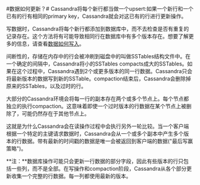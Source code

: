 #数据如何更新？#
Cassandra将每个新行都当做一个upsert:如果一个新行和一个已有的行有相同的primary key，Cassandra就会对这已有的行进行更新操作。

写数据时，Cassandra将每个新行都添加到数据库中，而不去检查是否有重复的记录存在。这个方法将有可能导致相同行在数据库中有多个版本存在。想要了解更多的信息，请查看[数据如何写入](http://docs.datastax.com/en/cassandra/3.0/cassandra/dml/dmlHowDataWritten.html)。

间断性的，存储在内存中的行会被冲刷到磁盘中的叫做SSTables结构文件中。在一个确定的间隔中，Cassandra将小的SSTables compacts成大的SSTables。如果在这个过程中，Cassandra遇到2个或更多版本的同一行数据。Cassandra只会将最新版本的数据写到新的SSTable。compaction结束后，Cassandra会删除掉原来的SSTables，以及过时的行。

大部分的Cassandra环境会将每一行的副本存在两个或多个节点上。每个节点都独立的执行compaction。这意味着即使一个过时版本的行数据在某个节点上被删除了，可能仍然存在于其他节点上。

这就是为什么Cassandra会在读操作过程中会执行另外一轮比较。当一个客户端根据一个特定的主键请求数据时，Cassandra会从一个或多个副本中产生多个版本的行数据。带有最新的时间戳的数据是唯一会被返回到客户端的数据("最后写赢策略")。

**注：**数据库操作可能只会更新一行数据的部分字段，因此有些版本的行只包括一些列，而不是全部。在写操作和compaction阶段，Cassandra从各个部分更新收集一个完整的行数据。每一列都使用最新的版本。